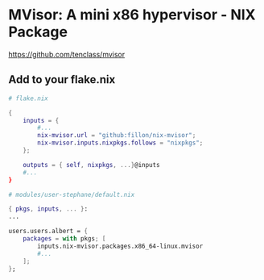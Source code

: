 # MVisor: A mini x86 hypervisor - NIX Package

https://github.com/tenclass/mvisor

## Add to your flake.nix

```nix
# flake.nix

{
    inputs = {
        #...
        nix-mvisor.url = "github:fillon/nix-mvisor";
        nix-mvisor.inputs.nixpkgs.follows = "nixpkgs";
    };

    outputs = { self, nixpkgs, ...}@inputs
    #...
}
```

```nix
# modules/user-stephane/default.nix

{ pkgs, inputs, ... }:
...

users.users.albert = {
    packages = with pkgs; [
        inputs.nix-mvisor.packages.x86_64-linux.mvisor
        #...
    ];
};
```
